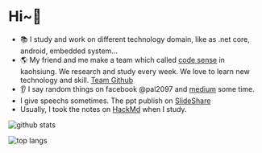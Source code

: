 # Hi~👋

 - 📚 I study and work on different technology domain, like as .net core, android, embedded system...
 - 🌎 My friend and me make a team which called [code sense](https://trello.com/b/WgsNsCpq/%E6%91%B3sense%E8%AE%80%E6%9B%B8%E6%9C%83%E7%89%88) in kaohsiung. We research and study every week. We love to learn new technology and skill. [Team Github](https://github.com/codesensegroup) 
 -  👂 I say random things on facebook @pal2097 and [medium](https://medium.com/@pal2097) some time.
 -  I give speechs sometimes. The ppt publish on [SlideShare](https://www.slideshare.net/ssuserb645bc)
 -  Usually, I took the notes on [HackMd](https://hackmd.io/@41MKMGSpR_K11_wgmtcRgw) when I study.

![github stats](https://github-readme-stats.vercel.app/api?username=spyua&theme=algolia&show_icons=true)

![top langs](https://github-readme-stats.vercel.app/api/top-langs/?username=spyua&theme=algolia&layout=compact)

